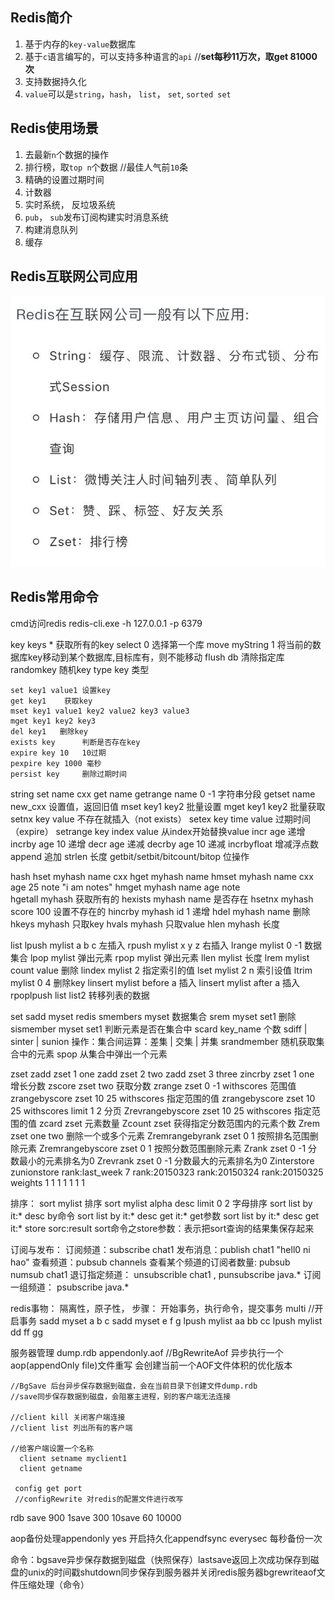 
## Redis简介

1. 基于内存的`key-value`数据库
2. 基于`c`语言编写的，可以支持多种语言的`api` //**set每秒11万次，取get 81000次**
3. 支持数据持久化
4. `value`可以是`string`，`hash`， `list`， `set`, `sorted set`

## Redis使用场景

1. 去最新`n`个数据的操作
2. 排行榜，取`top n`个数据 //最佳人气前`10`条
3. 精确的设置过期时间
4. 计数器
5. 实时系统， 反垃圾系统
6. `pub`， `sub`发布订阅构建实时消息系统
7. 构建消息队列
8. 缓存

## Redis互联网公司应用

![img.png](img.png)

## Redis常用命令

cmd访问redis
redis-cli.exe -h 127.0.0.1 -p 6379


key
keys * 获取所有的key
select 0 选择第一个库
move myString 1 将当前的数据库key移动到某个数据库,目标库有，则不能移动
flush db      清除指定库
randomkey     随机key
type key      类型

    set key1 value1 设置key
    get key1    获取key
    mset key1 value1 key2 value2 key3 value3
    mget key1 key2 key3
    del key1   删除key
    exists key      判断是否存在key
    expire key 10   10过期
    pexpire key 1000 毫秒
    persist key     删除过期时间

string
set name cxx
get name
getrange name 0 -1        字符串分段
getset name new_cxx       设置值，返回旧值
mset key1 key2            批量设置
mget key1 key2            批量获取
setnx key value           不存在就插入（not exists）
setex key time value      过期时间（expire）
setrange key index value  从index开始替换value
incr age        递增
incrby age 10   递增
decr age        递减
decrby age 10   递减
incrbyfloat     增减浮点数
append          追加
strlen          长度
getbit/setbit/bitcount/bitop    位操作

hash
hset myhash name cxx
hget myhash name
hmset myhash name cxx age 25 note "i am notes"
hmget myhash name age note   
hgetall myhash               获取所有的
hexists myhash name          是否存在
hsetnx myhash score 100      设置不存在的
hincrby myhash id 1          递增
hdel myhash name             删除
hkeys myhash                 只取key
hvals myhash                 只取value
hlen myhash                  长度

list
lpush mylist a b c  左插入
rpush mylist x y z  右插入
lrange mylist 0 -1  数据集合
lpop mylist  弹出元素
rpop mylist  弹出元素
llen mylist  长度
lrem mylist count value  删除
lindex mylist 2          指定索引的值
lset mylist 2 n          索引设值
ltrim mylist 0 4         删除key
linsert mylist before a  插入
linsert mylist after a   插入
rpoplpush list list2     转移列表的数据

set
sadd myset redis
smembers myset       数据集合
srem myset set1         删除
sismember myset set1 判断元素是否在集合中
scard key_name       个数
sdiff | sinter | sunion 操作：集合间运算：差集 | 交集 | 并集
srandmember          随机获取集合中的元素
spop                 从集合中弹出一个元素

zset
zadd zset 1 one
zadd zset 2 two
zadd zset 3 three
zincrby zset 1 one              增长分数
zscore zset two                 获取分数
zrange zset 0 -1 withscores     范围值
zrangebyscore zset 10 25 withscores 指定范围的值
zrangebyscore zset 10 25 withscores limit 1 2 分页
Zrevrangebyscore zset 10 25 withscores  指定范围的值
zcard zset  元素数量
Zcount zset 获得指定分数范围内的元素个数
Zrem zset one two        删除一个或多个元素
Zremrangebyrank zset 0 1  按照排名范围删除元素
Zremrangebyscore zset 0 1 按照分数范围删除元素
Zrank zset 0 -1    分数最小的元素排名为0
Zrevrank zset 0 -1  分数最大的元素排名为0
Zinterstore
zunionstore rank:last_week 7 rank:20150323 rank:20150324 rank:20150325  weights 1 1 1 1 1 1 1


排序：
sort mylist  排序
sort mylist alpha desc limit 0 2 字母排序
sort list by it:* desc           by命令
sort list by it:* desc get it:*  get参数
sort list by it:* desc get it:* store sorc:result  sort命令之store参数：表示把sort查询的结果集保存起来

订阅与发布：
订阅频道：subscribe chat1
发布消息：publish chat1 "hell0 ni hao"
查看频道：pubsub channels
查看某个频道的订阅者数量: pubsub numsub chat1
退订指定频道： unsubscrible chat1   , punsubscribe java.*
订阅一组频道： psubscribe java.*

redis事物：
隔离性，原子性，
步骤：  开始事务，执行命令，提交事务
multi  //开启事务
sadd myset a b c
sadd myset e f g
lpush mylist aa bb cc
lpush mylist dd ff gg

服务器管理
dump.rdb
appendonly.aof
//BgRewriteAof 异步执行一个aop(appendOnly file)文件重写
会创建当前一个AOF文件体积的优化版本

    //BgSave 后台异步保存数据到磁盘，会在当前目录下创建文件dump.rdb
    //save同步保存数据到磁盘，会阻塞主进程，别的客户端无法连接
    
    //client kill 关闭客户端连接
    //client list 列出所有的客户端
    
    //给客户端设置一个名称
      client setname myclient1
      client getname
      
     config get port
     //configRewrite 对redis的配置文件进行改写
rdb save 900 1save 300 10save 60 10000

aop备份处理appendonly yes    开启持久化appendfsync everysec  每秒备份一次

命令：bgsave异步保存数据到磁盘（快照保存）lastsave返回上次成功保存到磁盘的unix的时间戳shutdown同步保存到服务器并关闭redis服务器bgrewriteaof文件压缩处理（命令）